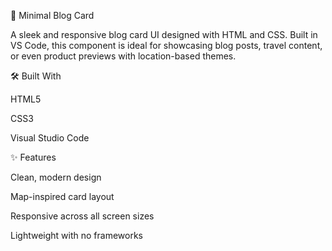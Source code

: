
🧭 Minimal Blog Card

A sleek and responsive blog card UI designed with HTML and CSS. Built in VS Code, this component is ideal for showcasing blog posts, travel content, or even product previews with location-based themes.

🛠️ Built With

HTML5

CSS3

Visual Studio Code


✨ Features

Clean, modern design

Map-inspired card layout

Responsive across all screen sizes

Lightweight with no frameworks


